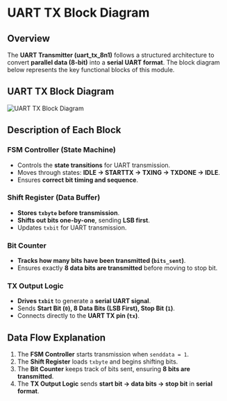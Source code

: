 # **UART TX Block Diagram**

## **Overview**
The **UART Transmitter (uart_tx_8n1)** follows a structured architecture to convert **parallel data (8-bit)** into a **serial UART format**. The block diagram below represents the key functional blocks of this module.
## UART TX Block Diagram

![UART TX Block Diagram](https://github.com/Skandakm29/VsdSquadron_mini_fpga_uart_loopback/blob/main/Brown%20Pastel%20Flowchart%20Diagram%20Graph%20Template%20(1).png)

## **Description of Each Block**

### **FSM Controller (State Machine)**
- Controls the **state transitions** for UART transmission.
- Moves through states: **IDLE → STARTTX → TXING → TXDONE → IDLE**.
- Ensures **correct bit timing and sequence**.

### **Shift Register (Data Buffer)**
- **Stores `txbyte` before transmission**.
- **Shifts out bits one-by-one**, sending **LSB first**.
- Updates `txbit` for UART transmission.

### **Bit Counter**
- **Tracks how many bits have been transmitted (`bits_sent`)**.
- Ensures exactly **8 data bits are transmitted** before moving to stop bit.

### **TX Output Logic**
- **Drives `txbit`** to generate a **serial UART signal**.
- Sends **Start Bit (`0`), 8 Data Bits (LSB First), Stop Bit (`1`)**.
- Connects directly to the **UART TX pin (`tx`)**.

## **Data Flow Explanation**
1. The **FSM Controller** starts transmission when `senddata = 1`.
2. The **Shift Register** loads `txbyte` and begins shifting bits.
3. The **Bit Counter** keeps track of bits sent, ensuring **8 bits are transmitted**.
4. The **TX Output Logic** sends **start bit → data bits → stop bit** in **serial format**.

